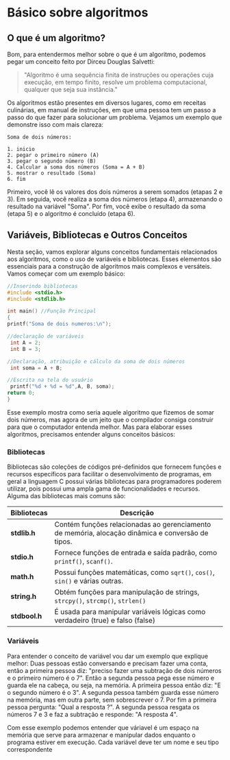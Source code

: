 # Básico sobre algoritmos
## O que é um algoritmo?

Bom, para entendermos melhor sobre o que é um algoritmo, podemos pegar um conceito feito por Dirceu Douglas Salvetti:

> "Algoritmo é uma sequência finita de instruções ou operações cuja execução, em tempo finito, resolve um problema computacional, qualquer que seja sua instância."

Os algoritmos estão presentes em diversos lugares, como em receitas culinárias, em manual de instruções, em que uma pessoa tem um passo a passo do que fazer para solucionar um problema. Vejamos um exemplo que demonstre isso com mais clareza:

```
Soma de dois números:

1. inicio
2. pegar o primeiro número (A)
3. pegar o segundo número (B)
4. Calcular a soma dos números (Soma = A + B)
5. mostrar o resultado (Soma)
6. fim
```

Primeiro, você lê os valores dos dois números a serem somados (etapas 2 e 3). Em seguida, você realiza a soma dos números (etapa 4), armazenando o resultado na variável "Soma". Por fim, você exibe o resultado da soma (etapa 5) e o algoritmo é concluído (etapa 6).

## Variáveis, Bibliotecas e Outros Conceitos

Nesta seção, vamos explorar alguns conceitos fundamentais relacionados aos algoritmos, como o uso de variáveis e bibliotecas. Esses elementos são essenciais para a construção de algoritmos mais complexos e versáteis. Vamos começar com um exemplo básico:

```C
//Inserindo bibliotecas
#include <stdio.h>
#include <stdlib.h>

int main() //Função Principal
{
printf("Soma de dois numeros:\n");

//declaração de variáveis
 int A = 2;
 int B = 3;

//Declaração, atribuição e cálculo da soma de dois números
 int soma = A + B;

//Escrita na tela do usuário
 printf("%d + %d = %d",A, B, soma);
return 0;
}

```
Esse exemplo mostra como seria aquele algoritmo que fizemos de somar dois números, mas agora de um jeito que o compilador consiga construir para que o computador entenda melhor. Mas para elaborar esses algoritmos, precisamos entender alguns conceitos básicos:

### Bibliotecas
 Bibliotecas são coleções de códigos pré-definidos que fornecem funções e recursos específicos para facilitar o desenvolvimento de programas, em geral a linguagem C possui várias bibliotecas para programadores poderem utilizar, pois possui uma ampla gama de funcionalidades e recursos. Alguma das bibliotecas mais comuns são:

 | Bibliotecas  | Descrição |
| ------------- | ------------- |
| **stdlib.h**  | Contém funções relacionadas ao gerenciamento de memória, alocação dinâmica e conversão de tipos. |
| **stdio.h**  | Fornece funções de entrada e saída padrão, como `printf()`, `scanf()`.  |
| **math.h**  | Possui funções matemáticas, como `sqrt()`, `cos()`, `sin()` e várias outras.  |
| **string.h**  | Obtém funções para manipulação de strings, `strcpy()`, `strcmp()`, `strlen()` |
| **stdbool.h** | É usada para manipular variáveis lógicas como verdadeiro (true) e falso (false) |

### Variáveis
Para entender o conceito de variável vou dar um exemplo que explique melhor:
Duas pessoas estão conversando e precisam fazer uma conta, então a primeira pessoa diz: "preciso fazer uma subtração de dois números e o primeiro número é o 7". Então a segunda pessoa pega esse número e guarda ele na cabeça, ou seja, na memória. A primeira pessoa então diz: "E o segundo número é o 3". A segunda pessoa também guarda esse número na memória, mas em outra parte, sem sobrescrever o 7. Por fim a primeira pessoa pergunta: "Qual a resposta ?". A segunda pessoa resgata os números 7 e 3 e faz a subtração e responde: "A resposta 4".

Com esse exemplo podemos entender que váriavel é um espaço na memória que serve para armazenar e manipular dados enquanto o programa estiver em execução. Cada variável deve ter um nome e seu tipo correspondente







































